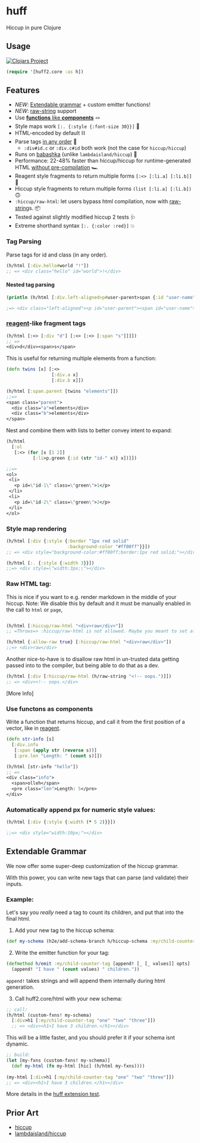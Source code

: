 # huff

Hiccup in pure Clojure

## Usage

[![Clojars Project](https://img.shields.io/clojars/v/io.github.escherize/huff.svg)](https://clojars.org/io.github.escherize/huff)

``` clojure
(require '[huff2.core :as h])
```

## Features

- *NEW*: [Extendable grammar](#extendable-grammar) + custom emitter functions!
- *NEW*: [raw-string](https://github.com/escherize/huff/issues/5) support
- Use [**functions** like **components**](#use-functons-as-components) 🪢
- Style maps work `[:. {:style {:font-size 30}}]` 🎨
- HTML-encoded by default ⛓️
- Parse tags [in any order](#tag-parsing) 🔀
  - `:div#id.c` or `:div.c#id` both work (not the case for `hiccup/hiccup`)
- Runs on [babashka](https://github.com/babashka/babashka) (unlike `lambdaisland/hiccup`) 👵
- Performance: 22-48% faster than hiccup/hiccup for runtime-generated HTML [without pre-compilation](https://github.com/escherize/huff/issues/8) 🏎
- Reagent style fragments to return multiple forms `[:<> [:li.a] [:li.b]]` 🙂
- Hiccup style fragments to return multiple forms `(list [:li.a] [:li.b])` 🙃
- `:hiccup/raw-html`: let users bypass html compilation, now with [raw-string](https://github.com/escherize/huff/issues/5)s. 📦
- Tested against slightly modified hiccup 2 tests 🩺
- Extreme shorthand syntax `[:. {:color :red}]` 💥

### Tag Parsing

Parse tags for id and class (in any order).

```clojure
(h/html [:div.hello#world "!"])
;; => <div class="hello" id="world">!</div>
```

#### Nested tag parsing

```clojure
(println (h/html [:div.left-aligned>p#user-parent>span {:id "user-name"} "Jason"]))

;=> <div class="left-aligned"><p id="user-parent"><span id="user-name">Jason</span></p></div>
```

### [reagent](https://github.com/reagent-project/reagent)-like fragment tags

```clojure
(h/html [:<> [:div "d"] [:<> [:<> [:span "s"]]]])
;; => 
<div>d</div><span>s</span>
```

This is useful for returning multiple elements from a function:

```clojure
(defn twins [x] [:<>
                 [:div.a x]
                 [:div.b x]])

(h/html [:span.parent [twins "elements"]])
;;=>
<span class="parent">
  <div class="a">elements</div>
  <div class="b">elements</div>
</span>

```

Nest and combine them with lists to better convey intent to expand:

``` clojure
(h/html
  [:ol
   [:<> (for [x [1 2]]
          [:li>p.green {:id (str "id-" x)} x])]])

;;=>
<ol>
 <li>
   <p id=\"id-1\" class=\"green\">1</p>
 </li>
 <li>
   <p id=\"id-2\" class=\"green\">2</p>
 </li>
</ol>

```

### Style map rendering

```clojure
(h/html [:div {:style {:border "1px red solid"
                       :background-color "#ff00ff"}}])
;; => <div style="background-color:#ff00ff;border:1px red solid;"></div>

(h/html [:. {:style {:width 3}}])
;;=> <div style=\"width:3px;\"></div>
```

### Raw HTML tag:

This is nice if you want to e.g. render markdown in the middle of your hiccup. Note: We disable this by default and it must be manually enabled in the call to `html` or `page`,

``` clojure

(h/html [:hiccup/raw-html "<div>raw</div>"])
;; =Throws=> :hiccup/raw-html is not allowed. Maybe you meant to set allow-raw to true?

(h/html {:allow-raw true} [:hiccup/raw-html "<div>raw</div>"])
;;=> <div>raw</div>
```

Another nice-to-have is to disallow raw html in un-trusted data getting passed into to the compiler, but being able to do that as a dev.

``` clojure
(h/html [:div [:hiccup/raw-html (h/raw-string "<!-- oops.")]])
;; => <div><!-- oops.</div>
```

[More Info]

### Use functons as components

Write a function that returns hiccup, and call it from the first position of a vector, like in [reagent](https://cljdoc.org/d/reagent/reagent/1.2.0/doc/tutorials/using-square-brackets-instead-of-parentheses-#using-greet-via--1).

```clojure
(defn str-info [s]
  [:div.info
   [:span (apply str (reverse s))]
   [:pre.len "Length: " (count s)]])

(h/html [str-info "hello"])
;; => 
<div class="info">
  <span>olleh</span>
  <pre class="len">Length: 5</pre>
</div>
```

### Automatically append px for numeric style values:

``` clojure
(h/html [:div {:style {:width (* 5 2)}}])

;;=> <div style="width:10px;"></div>
```

## Extendable Grammar

We now offer some super-deep customization of the hiccup grammar.

With this power, you can write new tags that can parse (and validate) their inputs.

### Example:

Let's say you _really_ need a tag to count its children, and put that into the final html.

1. Add your new tag to the hiccup schema:
``` clojure
(def my-schema (h2e/add-schema-branch h/hiccup-schema :my/child-counter-tag))
```

2. Write the emitter function for your tag:
``` clojure
(defmethod h/emit :my/child-counter-tag [append! [_ [_ values]] opts]
  (append! "I have " (count values) " children."))
```

`append!` takes strings and will append them internally during html generation.

3. Call huff2.core/html with your new schema:

``` clojure
;; call:
(h/html (custom-fxns! my-schema)
  [:div>h1 [:my/child-counter-tag "one" "two" "three"]])
  ;; => <div><h1>I have 3 children.</h1></div>
```

This will be a little faster, and you should prefer it if your schema isnt dynamic.

``` clojure
;; build:
(let [my-fxns (custom-fxns! my-schema)]
  (def my-html (fn my-html [hic] (h/html my-fxns))))
  
(my-html [:div>h1 [:my/child-counter-tag "one" "two" "three"]])
;; => <div><h1>I have 3 children.</h1></div>
```

More details in the [huff extension test](./test/huff/extension_test.clj).

## Prior Art

- [hiccup](https://github.com/weavejester/hiccup)
- [lambdaisland/hiccup](https://github.com/lambdaisland/hiccup)
